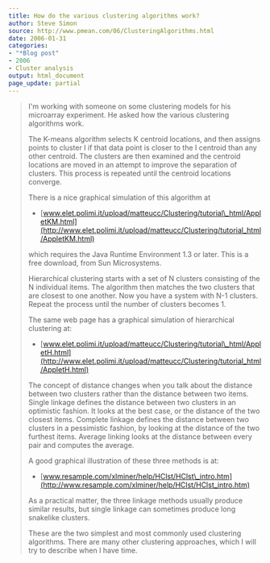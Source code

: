```yaml
---
title: How do the various clustering algorithms work?
author: Steve Simon
source: http://www.pmean.com/06/ClusteringAlgorithms.html
date: 2006-01-31
categories:
- "*Blog post"
- 2006
- Cluster analysis
output: html_document
page_update: partial
---
```


> I'm working with someone on some clustering models for his microarray
> experiment. He asked how the various clustering algorithms work.
>
> The K-means algorithm selects K centroid locations, and then assigns
> points to cluster I if that data point is closer to the I centroid
> than any other centroid. The clusters are then examined and the
> centroid locations are moved in an attempt to improve the separation
> of clusters. This process is repeated until the centroid locations
> converge.
>
> There is a nice graphical simulation of this algorithm at
>
> -   [www.elet.polimi.it/upload/matteucc/Clustering/tutorial\_html/AppletKM.html](http://www.elet.polimi.it/upload/matteucc/Clustering/tutorial_html/AppletKM.html)
>
> which requires the Java Runtime Environment 1.3 or later. This is a
> free download, from Sun Microsystems.
>
> Hierarchical clustering starts with a set of N clusters consisting of
> the N individual items. The algorithm then matches the two clusters
> that are closest to one another. Now you have a system with N-1
> clusters. Repeat the process until the number of clusters becomes 1.
>
> The same web page has a graphical simulation of hierarchical
> clustering at:
>
> -   [www.elet.polimi.it/upload/matteucc/Clustering/tutorial\_html/AppletH.html](http://www.elet.polimi.it/upload/matteucc/Clustering/tutorial_html/AppletH.html)
>
> The concept of distance changes when you talk about the distance
> between two clusters rather than the distance between two items.
> Single linkage defines the distance between two clusters in an
> optimistic fashion. It looks at the best case, or the distance of the
> two closest items. Complete linkage defines the distance between two
> clusters in a pessimistic fashion, by looking at the distance of the
> two furthest items. Average linking looks at the distance between
> every pair and computes the average.
>
> A good graphical illustration of these three methods is at:
>
> -   [www.resample.com/xlminer/help/HClst/HClst\_intro.htm](http://www.resample.com/xlminer/help/HClst/HClst_intro.htm)
>
> As a practical matter, the three linkage methods usually produce
> similar results, but single linkage can sometimes produce long
> snakelike clusters.
>
> These are the two simplest and most commonly used clustering
> algorithms. There are many other clustering approaches, which I will
> try to describe when I have time.
